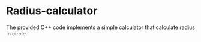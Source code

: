 # Radius-calculator
The provided C++ code implements a simple calculator that calculate radius in circle.
